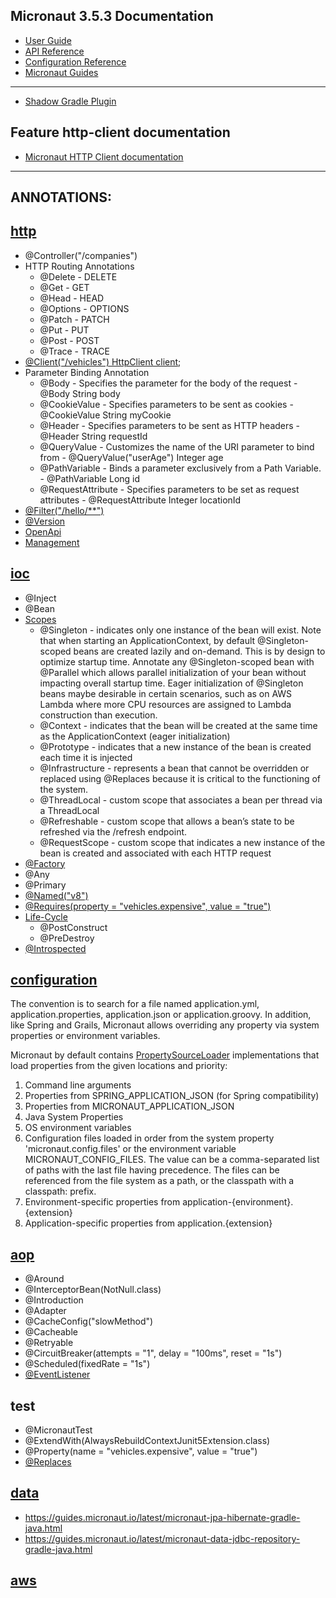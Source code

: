 ## Micronaut 3.5.3 Documentation

- [User Guide](https://docs.micronaut.io/3.5.3/guide/index.html)
- [API Reference](https://docs.micronaut.io/3.5.3/api/index.html)
- [Configuration Reference](https://docs.micronaut.io/3.5.3/guide/configurationreference.html)
- [Micronaut Guides](https://guides.micronaut.io/index.html)

---

- [Shadow Gradle Plugin](https://plugins.gradle.org/plugin/com.github.johnrengelman.shadow)

## Feature http-client documentation

- [Micronaut HTTP Client documentation](https://docs.micronaut.io/latest/guide/index.html#httpClient)

---
## ANNOTATIONS:


## [http](https://docs.micronaut.io/3.5.3/guide/index.html#httpServer)
- @Controller("/companies")
- HTTP Routing Annotations
  - @Delete - DELETE
  - @Get - GET
  - @Head - HEAD
  - @Options - OPTIONS
  - @Patch - PATCH
  - @Put - PUT
  - @Post - POST
  - @Trace - TRACE
- [@Client("/vehicles") HttpClient client](https://docs.micronaut.io/3.5.3/guide/index.html#clientAnnotation);
- Parameter Binding Annotation
  - @Body - Specifies the parameter for the body of the request - @Body String body
  - @CookieValue - Specifies parameters to be sent as cookies - @CookieValue String myCookie
  - @Header - Specifies parameters to be sent as HTTP headers - @Header String requestId
  - @QueryValue - Customizes the name of the URI parameter to bind from - @QueryValue("userAge") Integer age
  - @PathVariable - Binds a parameter exclusively from a Path Variable. - @PathVariable Long id
  - @RequestAttribute - Specifies parameters to be set as request attributes - @RequestAttribute Integer locationId
- [@Filter("/hello/**")](https://docs.micronaut.io/3.5.3/guide/index.html#filters)
- [@Version](https://docs.micronaut.io/3.5.3/guide/index.html#apiVersioning)
- [OpenApi]()
- [Management](https://docs.micronaut.io/3.5.3/guide/index.html#providedEndpoints)
## [ioc](https://docs.micronaut.io/3.5.3/guide/index.html#ioc)
- @Inject
- @Bean
- [Scopes](https://docs.micronaut.io/3.5.3/guide/index.html#scopes)
  - @Singleton - indicates only one instance of the bean will exist. Note that when starting an ApplicationContext, by default @Singleton-scoped beans are created lazily and on-demand. This is by design to optimize startup time. Annotate any @Singleton-scoped bean with @Parallel which allows parallel initialization of your bean without impacting overall startup time. Eager initialization of @Singleton beans maybe desirable in certain scenarios, such as on AWS Lambda where more CPU resources are assigned to Lambda construction than execution.
  - @Context - indicates that the bean will be created at the same time as the ApplicationContext (eager initialization)
  - @Prototype - indicates that a new instance of the bean is created each time it is injected
  - @Infrastructure - represents a bean that cannot be overridden or replaced using @Replaces because it is critical to the functioning of the system.
  - @ThreadLocal - custom scope that associates a bean per thread via a ThreadLocal
  - @Refreshable - custom scope that allows a bean’s state to be refreshed via the /refresh endpoint.
  - @RequestScope - custom scope that indicates a new instance of the bean is created and associated with each HTTP request
- [@Factory](https://docs.micronaut.io/3.5.3/guide/index.html#factories)
- @Any
- @Primary
- [@Named("v8")](https://docs.micronaut.io/3.5.3/guide/index.html#qualifiers)
- [@Requires(property = "vehicles.expensive", value = "true")](https://docs.micronaut.io/3.5.3/guide/index.html#conditionalBeans)
- [Life-Cycle](https://docs.micronaut.io/3.5.3/guide/index.html#lifecycle)
  - @PostConstruct
  - @PreDestroy
- [@Introspected](https://docs.micronaut.io/3.5.3/guide/index.html#introspection)


## [configuration](https://docs.micronaut.io/3.5.3/guide/index.html#config)
The convention is to search for a file named application.yml, application.properties, application.json or application.groovy.
In addition, like Spring and Grails, Micronaut allows overriding any property via system properties or environment variables.


Micronaut by default contains [PropertySourceLoader](https://docs.micronaut.io/3.5.3/guide/index.html#propertySource) implementations that load properties from the given locations and priority:

1. Command line arguments
2. Properties from SPRING_APPLICATION_JSON (for Spring compatibility)
3. Properties from MICRONAUT_APPLICATION_JSON
4. Java System Properties
5. OS environment variables
6. Configuration files loaded in order from the system property 'micronaut.config.files' or the environment variable MICRONAUT_CONFIG_FILES. The value can be a comma-separated list of paths with the last file having precedence. The files can be referenced from the file system as a path, or the classpath with a classpath: prefix.
7. Environment-specific properties from application-{environment}.{extension}
8. Application-specific properties from application.{extension}

## [aop](https://docs.micronaut.io/3.5.3/guide/index.html#aop)
- @Around
- @InterceptorBean(NotNull.class)
- @Introduction
- @Adapter
- @CacheConfig("slowMethod")
- @Cacheable
- @Retryable
- @CircuitBreaker(attempts = "1", delay = "100ms", reset = "1s")
- @Scheduled(fixedRate = "1s")
- [@EventListener](https://docs.micronaut.io/3.5.3/guide/index.html#contextEvents)


## test
- @MicronautTest
- @ExtendWith(AlwaysRebuildContextJunit5Extension.class)
- @Property(name = "vehicles.expensive", value = "true")
- [@Replaces](https://docs.micronaut.io/3.5.3/guide/index.html#replaces)

## [data](https://micronaut-projects.github.io/micronaut-data/latest/guide/)
- https://guides.micronaut.io/latest/micronaut-jpa-hibernate-gradle-java.html
- https://guides.micronaut.io/latest/micronaut-data-jdbc-repository-gradle-java.html


## [aws](https://micronaut-projects.github.io/micronaut-aws/3.5.1/guide/index.html)